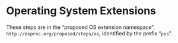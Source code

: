 # Operating System Extensions

These steps are in the “proposed OS extension namespace”,
`http://exproc.org/proposed/steps/os`, identified by the prefix “`pos`”.
